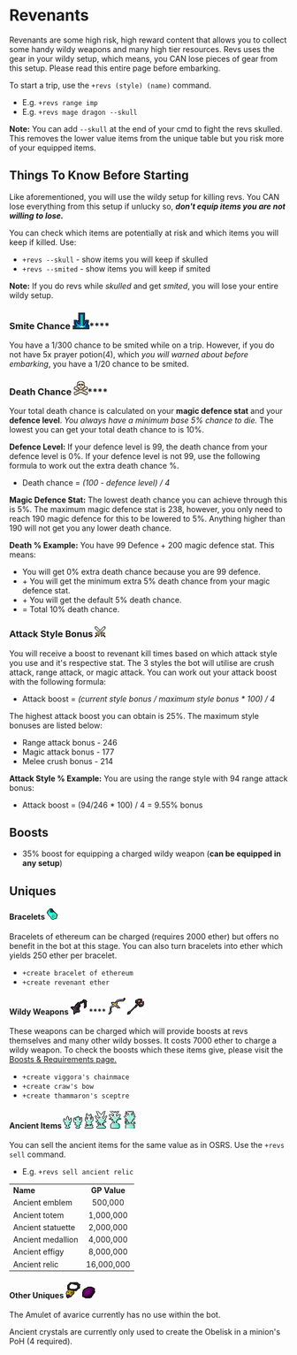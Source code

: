 # Revenants

Revenants are some high risk, high reward content that allows you to collect some handy wildy weapons and many high tier resources. Revs uses the gear in your wildy setup, which means, you CAN lose pieces of gear from this setup. Please read this entire page before embarking.

To start a trip, use the `+revs (style) (name)` command.

* E.g. `+revs range imp`
* E.g. `+revs mage dragon --skull`

**Note:** You can add `--skull` at the end of your cmd to fight the revs skulled. This removes the lower value items from the unique table but you risk more of your equipped items.

## Things To Know Before Starting

Like aforementioned, you will use the wildy setup for killing revs. You CAN lose everything from this setup if unlucky so, _**don't equip items you are not willing to lose.**_

You can check which items are potentially at risk and which items you will keep if killed. Use:

* `+revs --skull` - show items you will keep if skulled
* `+revs --smited` - show items you will keep if smited

**Note:** If you do revs while _skulled_ and get _smited_, you will lose your entire wildy setup.

### **Smite Chance** ![](../.gitbook/assets/Smite.png)****

You have a 1/300 chance to be smited while on a trip. However, if you do not have 5x prayer potion(4), which _you will warned about before embarking_, you have a 1/20 chance to be smited.

### **Death Chance** ![](<../.gitbook/assets/Skull (status) icon.png>)****

Your total death chance is calculated on your **magic defence stat** and your **defence level**. _You always have a minimum base 5% chance to die._ The lowest you can get your total death chance to is 10%.&#x20;

**Defence Level:** If your defence level is 99, the death chance from your defence level is 0%. If your defence level is not 99, use the following formula to work out the extra death chance %.

* Death chance = _(100 - defence level) / 4_

**Magic Defence Stat:** The lowest death chance you can achieve through this is 5%. The maximum magic defence stat is 238, however, you only need to reach 190 magic defence for this to be lowered to 5%. Anything higher than 190 will not get you any lower death chance.

**Death % Example:** You have 99 Defence + 200 magic defence stat. This means:

* You will get 0% extra death chance because you are 99 defence.
* \+ You will get the minimum extra 5% death chance from your magic defence stat.
* \+ You will get the default 5% death chance.
* \= Total 10% death chance.

### Attack Style Bonus ![](<../.gitbook/assets/Combat icon.png>)

You will receive a boost to revenant kill times based on which attack style you use and it's respective stat. The 3 styles the bot will utilise are crush attack, range attack, or magic attack. You can work out your attack boost with the following formula:

* Attack boost = _(current style bonus / maximum style bonus \* 100) / 4_

The highest attack boost you can obtain is 25%. The maximum style bonuses are listed below:

* Range attack bonus - 246
* Magic attack bonus - 177
* Melee crush bonus - 214

**Attack Style % Example:** You are using the range style with 94 range attack bonus:

* Attack boost = (94/246 \* 100) / 4 = 9.55% bonus

## Boosts

* 35% boost for equipping a charged wildy weapon (**can be equipped in any setup**)

## Uniques

#### Bracelets ![](<../.gitbook/assets/Bracelet of ethereum.png>)

Bracelets of ethereum can be charged (requires 2000 ether) but offers no benefit in the bot at this stage. You can also turn bracelets into ether which yields 250 ether per bracelet.

* `+create bracelet of ethereum`
* `+create revenant ether`

#### **Wildy Weapons** ![](<../.gitbook/assets/Viggora's chainmace.png>) **** ![](<../.gitbook/assets/Craw's bow.png>) ![](<../.gitbook/assets/Thammaron's sceptre.png>)

These weapons can be charged which will provide boosts at revs themselves and many other wildy bosses. It costs 7000 ether to charge a wildy weapon. To check the boosts which these items give, please visit the [Boosts & Requirements page.](https://wiki.oldschool.gg/bosses/boosts-and-requirements)

* `+create viggora's chainmace`
* `+create craw's bow`
* `+create thammaron's sceptre`

#### **Ancient Items** ![](<../.gitbook/assets/Ancient emblem.png>) ![](<../.gitbook/assets/Ancient totem.png>) ![](<../.gitbook/assets/Ancient statuette.png>) ![](<../.gitbook/assets/Ancient medallion.png>) ![](<../.gitbook/assets/Ancient effigy.png>) ![](<../.gitbook/assets/Ancient relic.png>)

You can sell the ancient items for the same value as in OSRS. Use the `+revs sell` command.

* E.g. `+revs sell ancient relic`

|                   |              |
| ----------------- | :----------: |
| **Name**          | **GP Value** |
| Ancient emblem    |    500,000   |
| Ancient totem     |   1,000,000  |
| Ancient statuette |   2,000,000  |
| Ancient medallion |   4,000,000  |
| Ancient effigy    |   8,000,000  |
| Ancient relic     |  16,000,000  |

#### Other Uniques ![](<../.gitbook/assets/Amulet of avarice.png>) ![](<../.gitbook/assets/Ancient crystal.png>)

The Amulet of avarice currently has no use within the bot.

Ancient crystals are currently only used to create the Obelisk in a minion's PoH (4 required).
